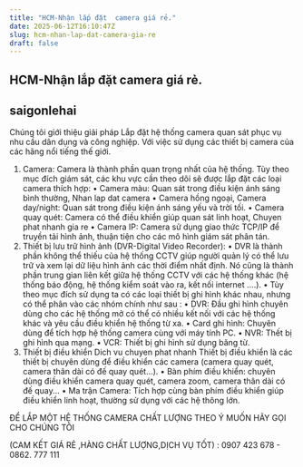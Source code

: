 ```yaml
---
title: "HCM-Nhận lắp đặt  camera giá rẻ."
date: 2025-06-12T16:10:47Z
slug: hcm-nhan-lap-dat-camera-gia-re
draft: false
---
```


## HCM-Nhận lắp đặt  camera giá rẻ.

## saigonlehai

Chúng tôi giới thiệu giải pháp Lắp đặt hệ thống camera quan sát phục vụ nhu cầu dân dụng và công nghiệp. Với việc sử dụng các thiết bị camera của các hãng nổi tiếng thế giới.
1. Camera:
Camera là thành phần quan trọng nhất của hệ thống. Tùy theo mục đích giám sát, các khu vực cần theo dõi sẽ được lắp đặt các loại camera thích hợp:
• Camera màu: Quan sát trong điều kiện ánh sáng bình thường, Nhan lap dat camera
• Camera hồng ngoại, Camera day/night: Quan sát trong điều kiện ánh sáng yếu và trời tối.
• Camera quay quét: Camera có thể điều khiển giúp quan sát linh hoạt, Chuyen phat nhanh gia re
• Camera IP: Camera sử dụng giao thức TCP/IP để truyền tải hình ảnh, thuận tiện cho các mô hình giám sát phân tán.
2. Thiết bị lưu trữ hình ảnh (DVR-Digital Video Recorder):
• DVR là thành phần không thể thiếu của hệ thống CCTV giúp người quản lý có thể lưu trữ và xem lại dữ liệu hình ảnh các thời điểm nhất định. Nó cũng là thành phần trung gian liên kết giữa hệ thống CCTV với các hệ thống khác (hệ thống báo động, hệ thống kiểm soát vào ra, kết nối internet ….).
• Tùy theo mục đích sử dụng ta có các loại thiết bị ghi hình khác nhau, nhưng có thể phân vào các nhóm chính như sau :
• DVR: Đầu ghi hình chuyên dùng cho các hệ thống mở có thể có nhiều kết nối với các hệ thống khác và yêu cầu điều khiển hệ thống từ xa.
• Card ghi hình: Chuyên dùng để tích hợp hệ thống camera cùng với máy tính PC.
• NVR: Thết bị ghi hình qua mạng.
• VCR: Thiết bị ghi hình sử dụng băng từ.
3. Thiết bị điều khiển Dich vu chuyen phat nhanh
Thiết bị điều khiển là các thiết bị chuyên dùng để điều khiển các camera (camera quay quét, camera thân dài có đế quay quét…).
• Bàn phím điều khiển: chuyên dùng điều khiển camera quay quét, camera zoom, camera thân dài có đế quay...
• Ma trận Camera: Tích hợp cùng bàn phím điều khiển giúp điều khiển linh hoạt, thường sử dụng với các hệ thông lớn.
 
ĐỂ LẮP MỘT HỆ THỐNG CAMERA CHẤT LƯỢNG THEO Ý MUỐN HÃY GỌI CHO CHÚNG TÔI 
 
(CAM KẾT GIÁ RẺ ,HÀNG CHẤT LƯỢNG,DỊCH VỤ TỐT) : 0907 423 678 - 0862. 777 111